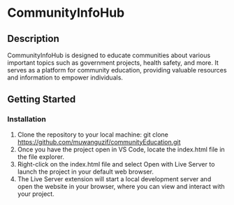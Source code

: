 
# CommunityInfoHub
## Description
CommunityInfoHub is designed to educate communities about various important topics such as government projects, health safety, and more. It serves as a platform for community education, providing valuable resources and information to empower individuals.
## Getting Started
### Installation
1. Clone the repository to your local machine:
   git clone https://github.com/muwanguzif/communityEducation.git
2. Once you have the project open in VS Code, locate the index.html file in the file explorer.
3. Right-click on the index.html file and select Open with Live Server to launch the project in your default web browser.
4. The Live Server extension will start a local development server and open the website in your browser, where you can view and interact with your project.


